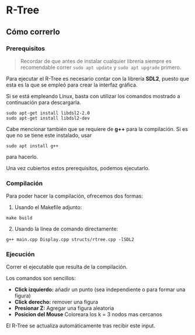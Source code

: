 # R-Tree

## Cómo correrlo

### Prerequisitos

> Recordar de que antes de instalar cualquier librería siempre es recomendable correr `sudo apt update` y `sudo apt upgrade` primero.

Para ejecutar el R-Tree es necesario contar con la librería **SDL2**, puesto que esta es la que se empleó para crear la interfaz gráfica.

Si se está empleando Linux, basta con utilizar los comandos mostrado a continuación para descargarla.
```
sudo apt-get install libdsl2-2.0
sudo apt-get install libdsl2-dev
```

Cabe mencionar también que se requiere de **g++** para la compilación. Si es que no se tiene este instalado, usar
```
sudo apt install g++
```
para hacerlo.

Una vez cubiertos estos prerequisitos, podemos ejecutarlo.

### Compilación

Para poder hacer la compilación, ofrecemos dos formas:

1. Usando el Makefile adjunto:
```
make build
```

2. Usando la línea de comando directamente:
```
g++ main.cpp Display.cpp structs/rtree.cpp -lSDL2
```

### Ejecución

Correr el ejecutable que resulta de la compilación.

Los comandos son sencillos:
- **Click izquierdo:** añadir un punto (sea independiente o para formar una figura)
- **Click derecho:** remover una figura
- **Presionar Z:** Agregar una figura aleatoria
- **Posicion del Mouse** Coloreara los k = 3 nodos mas cercanos

El R-Tree se actualiza automáticamente tras recibir este input.
